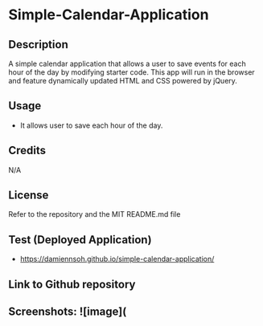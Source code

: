 # Simple-Calendar-Application
 
 ## Description
 A simple calendar application that allows a user to save events for each hour of the day by modifying starter code. This app will run in the browser and feature dynamically updated HTML and CSS powered by jQuery.
 
 ## Usage
 * It allows user to save each hour of the day.
 
 ## Credits
 N/A
 
 ## License
 Refer to the repository and the MIT README.md file
 
 ## Test (Deployed Application)
 * https://damiennsoh.github.io/simple-calendar-application/
 
 ## Link to Github repository
 
 
 ## Screenshots: ![image](
 
